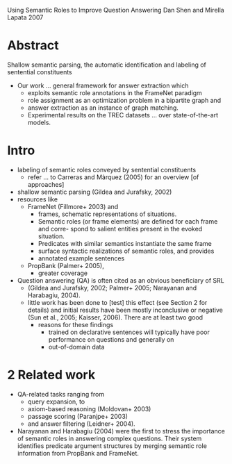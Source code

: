 Using Semantic Roles to Improve Question Answering
Dan Shen and Mirella Lapata
2007

# Abstract

Shallow semantic parsing, the automatic identification and labeling of
sentential constituents
* Our work ... general framework for answer extraction which 
  * exploits semantic role annotations in the FrameNet paradigm
  * role assignment as an optimization problem in a bipartite graph and 
  * answer extraction as an instance of graph matching. 
  * Experimental results on the TREC datasets ... over state-of-the-art models.

# Intro

* labeling of semantic roles conveyed by sentential constituents
  * refer ... to Carreras and Màrquez (2005) for an overview [of approaches]
* shallow semantic parsing (Gildea and Jurafsky, 2002)
* resources like 
  * FrameNet (Fillmore+ 2003) and 
    * frames, schematic representations of situations.
    * Semantic roles (or frame elements) are defined for each frame and corre-
      spond to salient entities present in the evoked situation. 
    * Predicates with similar semantics instantiate the same frame
    * surface syntactic realizations of semantic roles, and provides 
    * annotated example sentences
  * PropBank (Palmer+ 2005),
    * greater coverage
* Question answering (QA) is often cited as an obvious beneficiary of SRL 
  * (Gildea and Jurafsky, 2002; Palmer+ 2005; Narayanan and Harabagiu,
    2004).
  * little work has been done to [test] this effect (see Section 2 for details)
    and initial results have been mostly inconclusive or negative (Sun et al.,
    2005; Kaisser, 2006). There are at least two good 
    * reasons for these findings
      * trained on declarative sentences will typically have poor performance
        on questions and generally on 
      * out-of-domain data

# 2 Related work

* QA-related tasks ranging from 
  * query expansion, to 
  * axiom-based reasoning (Moldovan+ 2003)
  * passage scoring (Paranjpe+ 2003)
  * and answer filtering (Leidner+ 2004).
* Narayanan and Harabagiu (2004) were the first to stress the importance of
  semantic roles in answering complex questions. Their system identifies
  predicate argument structures by merging semantic role information from
  PropBank and FrameNet.
